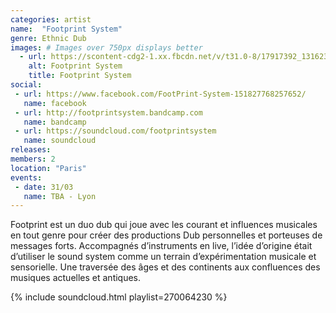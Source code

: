 ```yaml
---
categories: artist
name:  "Footprint System"
genre: Ethnic Dub
images: # Images over 750px displays better
  - url: https://scontent-cdg2-1.xx.fbcdn.net/v/t31.0-8/17917392_1316230275150723_3343530616247969628_o.jpg?oh=a9e9f5ec91cd3ad8af1d3bb5cd18f5a9&oe=5A2212E3
    alt: Footprint System
    title: Footprint System
social:
 - url: https://www.facebook.com/FootPrint-System-151827768257652/
   name: facebook
 - url: http://footprintsystem.bandcamp.com
   name: bandcamp
 - url: https://soundcloud.com/footprintsystem
   name: soundcloud
releases:
members: 2
location: "Paris"
events:
 - date: 31/03
   name: TBA - Lyon
---
```

Footprint est un duo dub qui joue avec les courant et influences musicales en tout genre pour créer des productions Dub personnelles et porteuses de messages forts. Accompagnés d’instruments en live, l’idée d’origine était d’utiliser le sound system comme un terrain d’expérimentation musicale et sensorielle. Une traversée des âges et des continents aux confluences des musiques actuelles et antiques.

{% include soundcloud.html playlist=270064230 %}
